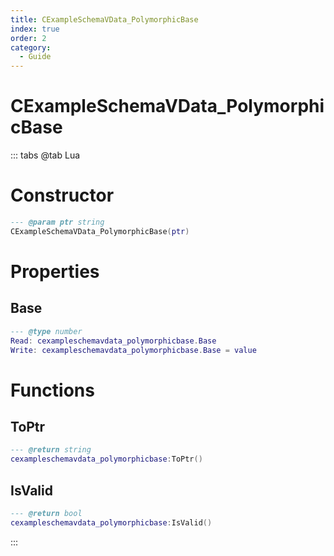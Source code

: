 ```yaml
---
title: CExampleSchemaVData_PolymorphicBase
index: true
order: 2
category:
  - Guide
---
```


# CExampleSchemaVData_PolymorphicBase

::: tabs
@tab Lua
# Constructor
```lua
--- @param ptr string
CExampleSchemaVData_PolymorphicBase(ptr)
```
# Properties
## Base 
```lua
--- @type number
Read: cexampleschemavdata_polymorphicbase.Base
Write: cexampleschemavdata_polymorphicbase.Base = value
```
# Functions
## ToPtr
```lua
--- @return string
cexampleschemavdata_polymorphicbase:ToPtr()
```
## IsValid
```lua
--- @return bool
cexampleschemavdata_polymorphicbase:IsValid()
```

:::
